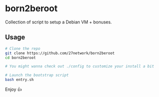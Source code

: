 # born2beroot

Collection of script to setup a Debian VM + bonuses.

## Usage

```bash
# Clone the repo
git clone https://github.com/27network/born2beroot
cd born2beroot

# You might wanna check out ./config to customize your install a bit

# Launch the bootstrap script
bash entry.sh
```

Enjoy 👍
